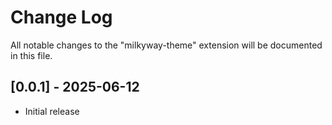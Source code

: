 # Change Log

All notable changes to the "milkyway-theme" extension will be documented in this file.

## [0.0.1] - 2025-06-12
- Initial release
